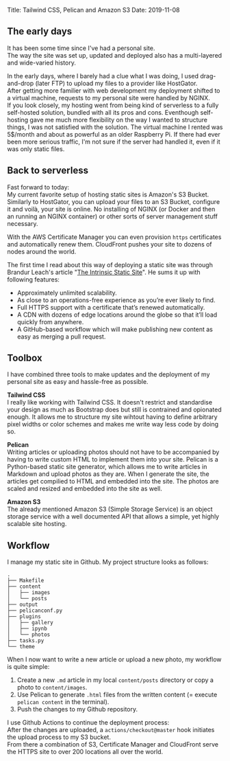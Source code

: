 Title: Tailwind CSS, Pelican and Amazon S3
Date: 2019-11-08

## The early days

It has been some time since I've had a personal site.  
The way the site was set up, updated and deployed also has a multi-layered and wide-varied history.

In the early days, where I barely had a clue what I was doing, I used drag-and-drop (later FTP) to upload my files to a provider like HostGator.  
After getting more familier with web development my deployment shifted to a virtual machine, requests to my personal site were handled by NGINX.  
If you look closely, my hosting went from being kind of serverless to a fully self-hosted solution, bundled with all its pros and cons. Eventhough self-hosting gave me much more flexibility on the way I wanted to structure things, I was not satisfied with the solution. The virtual machine I rented was 5$/month and about as powerful as an older Raspberry Pi. If there had ever been more serious traffic, I'm not sure if the server had handled it, even if it was only static files.

## Back to serverless

Fast forward to today:  
My current favorite setup of hosting static sites is Amazon's S3 Bucket. Similarly to HostGator, you can upload your files to an S3 Bucket, configure it and voilà, your site is online. No installing of NGINX (or Docker and then an running an NGINX container) or other sorts of server management stuff necessary.

With the AWS Certificate Manager you can even provision `https` certificates and automatically renew them. CloudFront pushes your site to dozens of nodes around the world.

The first time I read about this way of deploying a static site was through Brandur Leach's article "[The Intrinsic Static Site](https://brandur.org/aws-intrinsic-static)". He sums it up with following features:

* Approximately unlimited scalability.
* As close to an operations-free experience as you’re ever likely to find.
* Full HTTPS support with a certificate that’s renewed automatically.
* A CDN with dozens of edge locations around the globe so that it’ll load quickly from anywhere.
* A GitHub-based workflow which will make publishing new content as easy as merging a pull request.

## Toolbox

I have combined three tools to make updates and the deployment of my personal site as easy and hassle-free as possible.

**Tailwind CSS**  
I really like working with Tailwind CSS. It doesn't restrict and standardise your design as much as Bootstrap does but still is contrained and opionated enough. It allows me to structure my site wihtout having to define arbitrary pixel widths or color schemes and makes me write way less code by doing so.

**Pelican**  
Writing articles or uploading photos should not have to be accompanied by having to write custom HTML to implement them into your site. Pelican is a Python-based static site generator, which allows me to write articles in Markdown and upload photos as they are. When I generate the site, the articles get compilied to HTML and embedded into the site. The photos are scaled and resized and embedded into the site as well.

**Amazon S3**  
The already mentioned Amazon S3 (Simple Storage Service) is an object storage service with a well documented API that allows a simple, yet highly scalable site hosting.

## Workflow

I manage my static site in Github. My project structure looks as follows:

```text
.
├── Makefile
├── content
│   ├── images
│   └── posts
├── output
├── pelicanconf.py
├── plugins
│   ├── gallery
│   ├── ipynb
│   └── photos
├── tasks.py
└── theme
```

When I now want to write a new article or upload a new photo, my workflow is quite simple:  

1. Create a new `.md` article in my local `content/posts` directory or copy a photo to `content/images`.
2. Use Pelican to generate `.html` files from the written content (= execute `pelican content` in the terminal).
3. Push the changes to my Github repository.

I use Github Actions to continue the deployment process:  
After the changes are uploaded, a `actions/checkout@master` hook initiates the upload process to my S3 bucket.  
From there a combination of S3, Certificate Manager and CloudFront serve the HTTPS site to over 200 locations all over the world.

<!-- In the early days, where I barely had a clue what I was doing, I googled how to put a site on the internet
and stumbled upon HostGator. This service allowed me to upload my `.html` files and serve them straight from a folderstructure-like environment.  
In those early days, it offered a good way of providing the internet acces to your personal site, including all the `.css` and `.js` files needed.  
Euphoric and savvy as I (thought I) was, I thought this is all I will ever need and promptly purchased a 2-year subscription to save on the average monthly price.

Fast forward a couple of months, I got more and more into web development and wanted to try out a few things.

# Learning more about web development

The reason I got interested in how other projects were deployed was because I planned to make a product which was more than just a static site. I needed an environment which allowed me to run Python code and serve HTML at the same time.  
Equipped with the knowledge about webservers web-frameworks I  -->

